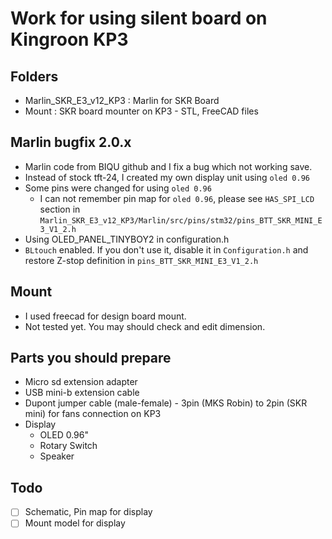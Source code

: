 # Work for using silent board on Kingroon KP3

## Folders
* Marlin_SKR_E3_v12_KP3 : Marlin for SKR Board
* Mount : SKR board mounter on KP3 - STL, FreeCAD files

## Marlin bugfix 2.0.x
* Marlin code from BIQU github and I fix a bug which not working save.
* Instead of stock tft-24, I created my own display unit using `oled 0.96`
* Some pins were changed for using `oled 0.96`
    * I can not remember pin map for `oled 0.96`, please see `HAS_SPI_LCD` section in `Marlin_SKR_E3_v12_KP3/Marlin/src/pins/stm32/pins_BTT_SKR_MINI_E3_V1_2.h`
* Using OLED_PANEL_TINYBOY2 in configuration.h
* `BLtouch` enabled. If you don't use it, disable it in `Configuration.h` and restore Z-stop definition in `pins_BTT_SKR_MINI_E3_V1_2.h`

## Mount
* I used freecad for design board mount.
* Not tested yet. You may should check and edit dimension.

## Parts you should prepare
* Micro sd extension adapter
* USB mini-b extension cable
* Dupont jumper cable (male-female) - 3pin (MKS Robin) to 2pin (SKR mini) for fans connection on KP3
* Display
   * OLED 0.96"
   * Rotary Switch
   * Speaker

## Todo
* [ ] Schematic, Pin map for display
* [ ] Mount model for display
